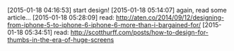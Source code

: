 [2015-01-18 04:16:53] start design!
[2015-01-18 05:14:07] again, read some article...
[2015-01-18 05:28:09] read: http://aten.co/2014/09/12/designing-from-iphone-5-to-iphone-6-iphone-6-more-than-i-bargained-for/
[2015-01-18 05:34:51] read: http://scotthurff.com/posts/how-to-design-for-thumbs-in-the-era-of-huge-screens